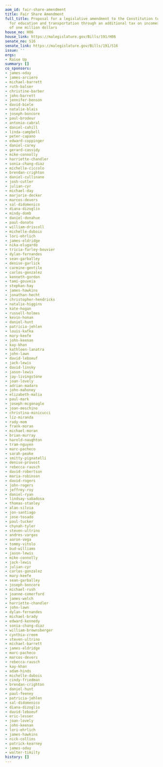 ```yaml
---
aom_id: fair-share-amendment
title: Fair Share Amendment
full_title: Proposal for a legislative amendment to the Constitution to provide resources
  for education and transportation through an additional tax on incomes in excess
  of one million dollars
house_no: H86
house_link: https://malegislature.gov/Bills/191/H86
senate_no: S16
senate_link: https://malegislature.gov/Bills/191/S16
issue: ''
orgs:
- Raise Up
summary: []
co_sponsors:
- james-oday
- james-arciero
- michael-barrett
- ruth-balser
- christine-barber
- john-barrett
- jennifer-benson
- david-biele
- natalie-blais
- joseph-boncore
- paul-brodeur
- antonio-cabral
- daniel-cahill
- linda-campbell
- peter-capano
- edward-coppinger
- daniel-carey
- gerard-cassidy
- mike-connolly
- harriette-chandler
- sonia-chang-diaz
- michelle-ciccolo
- brendan-crighton
- daniel-cullinane
- josh-cutler
- julian-cyr
- michael-day
- marjorie-decker
- marcos-devers
- sal-didomenico
- diana-dizoglio
- mindy-domb
- daniel-donahue
- paul-donato
- william-driscoll
- michelle-dubois
- lori-ehrlich
- james-eldridge
- nika-elugardo
- tricia-farley-bouvier
- dylan-fernandes
- sean-garballey
- denise-garlick
- carmine-gentile
- carlos-gonzalez
- kenneth-gordon
- tami-gouveia
- stephan-hay
- james-hawkins
- jonathan-hecht
- christopher-hendricks
- natalie-higgins
- kate-hogan
- russell-holmes
- kevin-honan
- daniel-hunt
- patricia-jehlen
- louis-kafka
- mary-keefe
- john-keenan
- kay-khan
- kathleen-lanatra
- john-lawn
- david-leboeuf
- jack-lewis
- david-linsky
- jason-lewis
- jay-livingstone
- joan-lovely
- adrian-madaro
- john-mahoney
- elizabeth-malia
- paul-mark
- joseph-mcgonagle
- joan-meschino
- christina-minicucci
- liz-miranda
- rady-mom
- frank-moran
- michael-moran
- brian-murray
- harold-naughton
- tram-nguyen
- marc-pacheco
- sarah-peake
- smitty-pignatelli
- denise-provost
- rebecca-rausch
- david-robertson
- maria-robinson
- david-rogers
- john-rogers
- jeffrey-roy
- daniel-ryan
- lindsay-sabadosa
- thomas-stanley
- alan-silvia
- jon-santiago
- jose-tosado
- paul-tucker
- chynah-tyler
- steven-ultrino
- andres-vargas
- aaron-vega
- tommy-vitolo
- bud-williams
- jason-lewis
- mike-connolly
- jack-lewis
- julian-cyr
- carlos-gonzalez
- mary-keefe
- sean-garballey
- joseph-boncore
- michael-rush
- joanne-comerford
- james-welch
- harriette-chandler
- john-lawn
- dylan-fernandes
- michael-brady
- edward-kennedy
- sonia-chang-diaz
- william-brownsberger
- cynthia-creem
- steven-ultrino
- michael-barrett
- james-eldridge
- marc-pacheco
- marcos-devers
- rebecca-rausch
- kay-khan
- adam-hinds
- michelle-dubois
- cindy-friedman
- brendan-crighton
- daniel-hunt
- paul-feeney
- patricia-jehlen
- sal-didomenico
- diana-dizoglio
- david-leboeuf
- eric-lesser
- joan-lovely
- john-keenan
- lori-ehrlich
- james-hawkins
- nick-collins
- patrick-kearney
- james-oday
- walter-timilty
history: []
---
```

